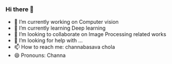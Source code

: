 ### Hi there 👋

- 🔭 I’m currently working on Computer vision
- 🌱 I’m currently learning Deep learning
- 👯 I’m looking to collaborate on Image Processing related works
- 🤔 I’m looking for help with ...
- 📫 How to reach me: channabasava chola
- 😄 Pronouns: Channa 
<!--s 
- ![plot](https://https://github.com/channu7com/ba.jpg)
<!--
- ⚡ Fun fact: ...
-->
